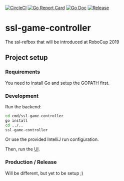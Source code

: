 [![CircleCI](https://circleci.com/gh/g3force/ssl-game-controller/tree/master.svg?style=svg)](https://circleci.com/gh/g3force/ssl-game-controller/tree/master)
[![Go Report Card](https://goreportcard.com/badge/github.com/g3force/ssl-game-controller?style=flat-square)](https://goreportcard.com/report/github.com/g3force/ssl-game-controller)
[![Go Doc](https://img.shields.io/badge/godoc-reference-blue.svg?style=flat-square)](http://godoc.org/github.com/g3force/ssl-game-controller)
[![Release](https://img.shields.io/github/release/golang-standards/project-layout.svg?style=flat-square)](https://github.com/g3force/ssl-game-controller/releases/latest)

# ssl-game-controller

The ssl-refbox that will be introduced at RoboCup 2019

## Project setup

### Requirements
You need to install Go and setup the GOPATH first.

### Development
Run the backend:
```bash
cd cmd/ssl-game-controller
go install
cd ../..
ssl-game-controller
```
Or use the provided IntelliJ run configuration.

Then, run the [UI](ui/README.md).

### Production / Release
Will be different, but yet to be setup ;)